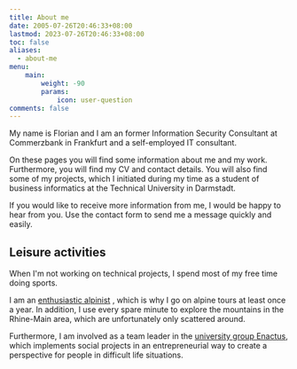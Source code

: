 ```yaml
---
title: About me
date: 2005-07-26T20:46:33+08:00
lastmod: 2023-07-26T20:46:33+08:00
toc: false
aliases:
  - about-me
menu:
    main: 
        weight: -90
        params:
            icon: user-question
comments: false
---
```


My name is Florian and I am an former Information Security Consultant at Commerzbank in Frankfurt and a self-employed IT consultant.

On these pages you will find some information about me and my work. Furthermore, you will find my CV and contact details. You will also find some of my projects, which I initiated during my time as a student of business informatics at the Technical University in Darmstadt.

If you would like to receive more information from me, I would be happy to hear from you. Use the contact form to send me a message quickly and easily.

## Leisure activities

When I'm not working on technical projects, I spend most of my free time doing sports.

I am an [enthusiastic alpinist](http://alpenverein-darmstadt.de/ausbildung-touren/wanderungen/) , which is why I go on alpine tours at least once a year. In addition, I use every spare minute to explore the mountains in the Rhine-Main area, which are unfortunately only scattered around.

Furthermore, I am involved as a team leader in the [university group Enactus](../p/enactus), which implements social projects in an entrepreneurial way to create a perspective for people in difficult life situations.
